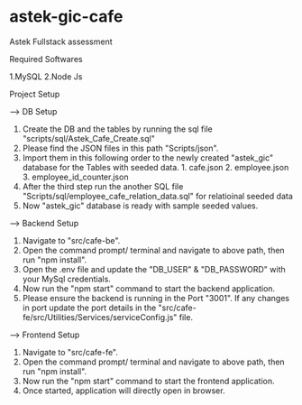 # astek-gic-cafe
Astek Fullstack assessment

Required Softwares

1.MySQL
2.Node Js

Project Setup

--> DB Setup

1. Create the DB and the tables by running the sql file "scripts/sql/Astek_Cafe_Create.sql"
2. Please find the JSON files in this path "Scripts/json".
3. Import them in this following order to the newly created "astek_gic" database for the Tables with seeded data.
       1. cafe.json
       2. employee.json
       3. employee_id_counter.json
4. After the third step run the another SQL file "Scripts/sql/employee_cafe_relation_data.sql" for relatioinal seeded data 
5. Now "astek_gic" database is ready with sample seeded values.

--> Backend Setup

1. Navigate to "src/cafe-be".
2. Open the command prompt/ terminal and navigate to above path, then run "npm install".
3. Open the .env file and update the "DB_USER" & "DB_PASSWORD" with your MySql credentials.
4. Now run the "npm start" command to start the backend application.
5. Please ensure the backend is running in the Port "3001". If any changes in port update the port details in the "src/cafe-fe/src/Utilities/Services/serviceConfig.js" file.


--> Frontend Setup

1. Navigate to "src/cafe-fe".
2. Open the command prompt/ terminal and navigate to above path, then run "npm install".
3. Now run the "npm start" command to start the frontend application.
4. Once started, application will directly open in browser.


